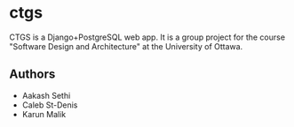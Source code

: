 # ctgs
CTGS is a Django+PostgreSQL web app. It is a group project for the course "Software Design and Architecture" at the University of Ottawa.

## Authors
* Aakash Sethi
* Caleb St-Denis
* Karun Malik
